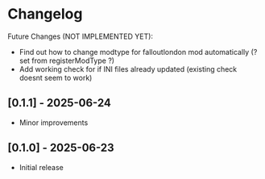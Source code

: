 # Changelog

Future Changes (NOT IMPLEMENTED YET):

- Find out how to change modtype for falloutlondon mod automatically (? set from registerModType ?)
- Add working check for if INI files already updated (existing check doesnt seem to work)

## [0.1.1] - 2025-06-24

- Minor improvements

## [0.1.0] - 2025-06-23

- Initial release
